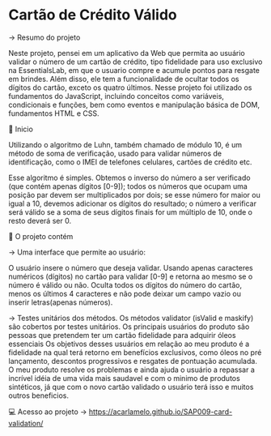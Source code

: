 # Cartão de Crédito Válido
 
-> Resumo do projeto

Neste projeto, pensei em um aplicativo da Web que permita ao usuário validar o número de um cartão de crédito, tipo fidelidade para uso exclusivo na EssentialsLab, em que o usuario compre e acumule pontos para resgate em brindes. Além disso, ele tem a funcionalidade de ocultar todos os dígitos do cartão, exceto os quatro últimos.
Nesse projeto foi utilizado os fundamentos do JavaScript, incluindo conceitos como variáveis, condicionais e funções, bem como eventos e manipulação básica de DOM, fundamentos HTML e CSS. 


🤖 Inicio

Utilizando o algoritmo de Luhn, também chamado de módulo 10, é um método de soma de verificação, usado para validar números de identificação, como o IMEI de telefones celulares, cartões de crédito etc.

Esse algoritmo é simples. Obtemos o inverso do número a ser verificado (que contém apenas dígitos [0-9]); todos os números que ocupam uma posição par devem ser multiplicados por dois; se esse número for maior ou igual a 10, devemos adicionar os dígitos do resultado; o número a verificar será válido se a soma de seus dígitos finais for um múltiplo de 10, onde o resto deverá ser 0.

🎨 O projeto contém

 -> Uma interface que permite ao usuário:
 
O usuário insere o número que deseja validar. Usando apenas caracteres numéricos (dígitos) no cartão para validar [0-9] e retorna ao mesmo se o número é válido ou não. Oculta todos os dígitos do número do cartão, menos os últimos 4 caracteres e não pode deixar um campo vazio ou inserir letras(apenas números).

 -> Testes unitários dos métodos. Os métodos validator (isValid e maskify) são cobertos por testes unitários.
    Os principais usuários do produto são pessoas que pretendem ter um cartão fidelidade para adquirir óleos essenciais 
    Os objetivos desses usuários em relação ao meu produto é a fidelidade na qual terá retorno em benefícios exclusivos, como óleos no pré lançamento, descontos progressivos e resgates de pontuação acumulada. 
    O meu produto resolve os problemas e ainda ajuda o usuário a repassar a incrível idéia de uma vida mais saudavel e com o minimo de produtos sintéticos, já que com o novo cartão validado o usuário terá isso e muitos outros beneficios.

💻 Acesso ao projeto -> https://acarlamelo.github.io/SAP009-card-validation/







